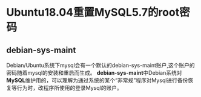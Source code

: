# Ubuntu18.04重置MySQL5.7的root密码
## debian-sys-maint
Debian/Ubuntu系统下mysql会有一个默认的debian-sys-maint账户,这个账户的密码随着mysql的安装和重启而生成。
**debian-sys-maint**中Debian系统对**MySQL**维护用的，可以理解为通过系统的某个“非常规”程序对Mysql进行备份恢复等行为时，改程序所使用的登录Mysql的账户。


<!--stackedit_data:
eyJoaXN0b3J5IjpbLTk3NzA4MTgyXX0=
-->